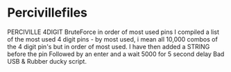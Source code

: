 # Percivillefiles
PERCIVILLE 4DIGIT BruteForce in order of most used pins
I compiled a list of the most used 4 digit pins - by most used, i mean all 10,000 combos of the 4 digit pin's but in order of most used.
I have then added a STRING before the pin
Followed by an enter and a wait 5000 for 5 second delay 
Bad USB & Rubber ducky script.
